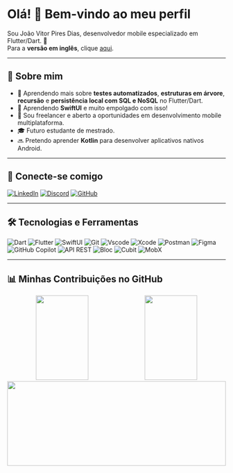 # Olá! 👋 Bem-vindo ao meu perfil

Sou João Vitor Pires Dias, desenvolvedor mobile especializado em Flutter/Dart. 🚀  
Para a **versão em inglês**, clique [aqui](README.md).  

---

## 📌 Sobre mim  

- 🌱 Aprendendo mais sobre **testes automatizados**, **estruturas em árvore**, **recursão** e **persistência local com SQL e NoSQL** no Flutter/Dart.  
- 🍎 Aprendendo **SwiftUI** e muito empolgado com isso!  
- 💼 Sou freelancer e aberto a oportunidades em desenvolvimento mobile multiplataforma.  
- 🎓 Futuro estudante de mestrado.  
- 🔜 Pretendo aprender **Kotlin** para desenvolver aplicativos nativos Android.  

---

## 🔗 Conecte-se comigo  
[![LinkedIn](https://img.shields.io/badge/LinkedIn-0077B5?style=for-the-badge&logo=linkedin&logoColor=white)](https://www.linkedin.com/in/joaovitorpd/)  [![Discord](https://img.shields.io/badge/Discord-7289DA?style=for-the-badge&logo=discord&logoColor=white)](https://discord.com/channels/@joaovitorpdias/)  [![GitHub](https://img.shields.io/badge/GitHub-100000?style=for-the-badge&logo=github&logoColor=white)](https://github.com/joaovitorpd)  

---

## 🛠️ Tecnologias e Ferramentas  
![Dart](https://img.shields.io/badge/Dart-0175C2?style=for-the-badge&logo=dart&logoColor=white)  ![Flutter](https://img.shields.io/badge/Flutter-02569B?style=for-the-badge&logo=flutter&logoColor=white)  ![SwiftUI](https://img.shields.io/badge/SwiftUI-FA7343?style=for-the-badge&logo=swift&logoColor=white)  ![Git](https://img.shields.io/badge/GIT-E44C30?style=for-the-badge&logo=git&logoColor=white)  ![Vscode](https://img.shields.io/badge/Vscode-007ACC?style=for-the-badge&logo=visual-studio-code&logoColor=white) ![Xcode](https://img.shields.io/badge/Xcode-1575F9?style=for-the-badge&logo=xcode&logoColor=white)
 ![Postman](https://img.shields.io/badge/Postman-FF6C37.svg?style=for-the-badge&logo=Postman&logoColor=white)  ![Figma](https://img.shields.io/badge/Figma-696969?style=for-the-badge&logo=figma&logoColor=figma)  ![GitHub Copilot](https://img.shields.io/badge/GitHub_Copilot-181717?style=for-the-badge&logo=github&logoColor=white)  ![API REST](https://img.shields.io/badge/API%20REST-008000?style=for-the-badge)  ![Bloc](https://img.shields.io/badge/Bloc-2496ED?style=for-the-badge&logo=flutter&logoColor=white)  ![Cubit](https://img.shields.io/badge/Cubit-087E8B?style=for-the-badge&logo=flutter&logoColor=white)  ![MobX](https://img.shields.io/badge/MobX-E4405F?style=for-the-badge&logo=mobx&logoColor=white)  

---

## 📊 Minhas Contribuições no GitHub  
<div align="center">
  <img width="49%" height="195px" src="https://github-readme-stats.vercel.app/api?username=joaovitorpd&show_icons=true&theme=radical" />
  <img width="49%" height="195px" src="https://github-readme-stats.vercel.app/api/top-langs/?username=joaovitorpd&layout=compact&theme=radical" />
</div>

<div align="center">
  <img width="100%" height="195px" src="https://ghchart.rshah.org/joaovitorpd" />
</div>
